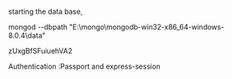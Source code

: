 starting the data base,

mongod --dbpath "E:\mongo\mongodb-win32-x86_64-windows-8.0.4\data"

zUxgBfSFuiuehVA2

Authentication :Passport and express-session
